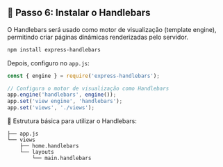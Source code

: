 ## 🔧 Passo 6: Instalar o Handlebars

O Handlebars será usado como motor de visualização (template engine), permitindo criar páginas dinâmicas renderizadas pelo servidor.

```bash
npm install express-handlebars
```

Depois, configuro no `app.js`:

```js
const { engine } = require('express-handlebars');

// Configura o motor de visualização como Handlebars
app.engine('handlebars', engine());
app.set('view engine', 'handlebars');
app.set('views', './views');
```

📁 Estrutura básica para utilizar o Handlebars:
```
├── app.js
└── views
    ├── home.handlebars
    └── layouts
        └── main.handlebars
```